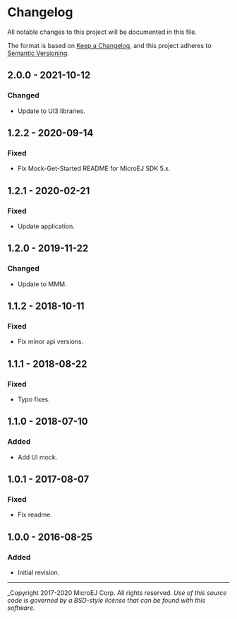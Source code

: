 # Changelog

All notable changes to this project will be documented in this file.

The format is based on [Keep a Changelog](https://keepachangelog.com/en/1.0.0/),
and this project adheres to [Semantic Versioning](https://semver.org/spec/v2.0.0.html).

## 2.0.0 - 2021-10-12

### Changed

   - Update to UI3 libraries.

## 1.2.2 - 2020-09-14

### Fixed

   - Fix Mock-Get-Started README for MicroEJ SDK 5.x.

## 1.2.1 - 2020-02-21

### Fixed

   - Update application.
   
## 1.2.0 - 2019-11-22

### Changed

   - Update to MMM.
   
## 1.1.2 - 2018-10-11

### Fixed

   - Fix minor api versions.
  
## 1.1.1 - 2018-08-22

### Fixed

  - Typo fixes.
  
## 1.1.0 - 2018-07-10

### Added

  - Add UI mock.

## 1.0.1 - 2017-08-07

### Fixed

  - Fix readme.
  
## 1.0.0 - 2016-08-25

### Added

  - Initial revision.

---
_Copyright 2017-2020 MicroEJ Corp. All rights reserved. 
_Use of this source code is governed by a BSD-style license that can be found with this software._  